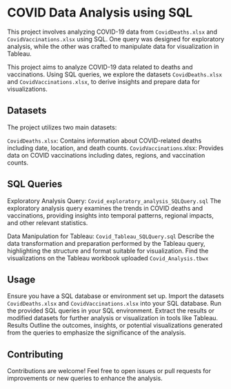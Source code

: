 # COVID Data Analysis using SQL

This project involves analyzing COVID-19 data from `CovidDeaths.xlsx` and `CovidVaccinations.xlsx` using SQL. One query was designed for exploratory analysis, while the other was crafted to manipulate data for visualization in Tableau.

This project aims to analyze COVID-19 data related to deaths and vaccinations. Using SQL queries, we explore the datasets `CovidDeaths.xlsx` and `CovidVaccinations.xlsx`, to derive insights and prepare data for visualizations.

## Datasets
The project utilizes two main datasets:

`CovidDeaths.xlsx`: Contains information about COVID-related deaths including date, location, and death counts.
`CovidVaccinations`.xlsx: Provides data on COVID vaccinations including dates, regions, and vaccination counts.

## SQL Queries
Exploratory Analysis Query: `Covid_exploratory_analysis_SQLQuery.sql`
The exploratory analysis query examines the trends in COVID deaths and vaccinations, providing insights into temporal patterns, regional impacts, and other relevant statistics.

Data Manipulation for Tableau: `Covid_Tableau_SQLQuery.sql`
Describe the data transformation and preparation performed by the Tableau query, highlighting the structure and format suitable for visualization. Find the visualizations on the Tableau workbook uploaded `Covid_Analysis.tbwx`

## Usage
Ensure you have a SQL database or environment set up.
Import the datasets `CovidDeaths.xlsx` and `CovidVaccinations.xlsx` into your SQL database.
Run the provided SQL queries in your SQL environment.
Extract the results or modified datasets for further analysis or visualization in tools like Tableau.
Results
Outline the outcomes, insights, or potential visualizations generated from the queries to emphasize the significance of the analysis.

## Contributing
Contributions are welcome! Feel free to open issues or pull requests for improvements or new queries to enhance the analysis.
